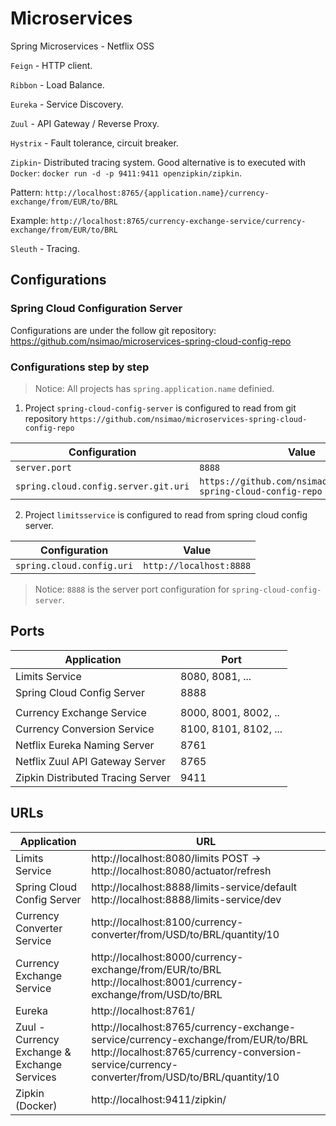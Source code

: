 # Microservices

Spring Microservices - Netflix OSS

`Feign` - HTTP client.

`Ribbon` - Load Balance.

`Eureka` - Service Discovery.

`Zuul` - API Gateway / Reverse Proxy.

`Hystrix` - Fault tolerance, circuit breaker.

`Zipkin`- Distributed tracing system. Good alternative is to executed with `Docker`: `docker run -d -p 9411:9411 openzipkin/zipkin`.

Pattern: `http://localhost:8765/{application.name}/currency-exchange/from/EUR/to/BRL`

Example: `http://localhost:8765/currency-exchange-service/currency-exchange/from/EUR/to/BRL`

`Sleuth` - Tracing.

## Configurations

### Spring Cloud Configuration Server

Configurations are under the follow git repository:
https://github.com/nsimao/microservices-spring-cloud-config-repo

### Configurations step by step

> Notice: All projects has `spring.application.name` definied.

1. Project `spring-cloud-config-server` is configured to read from git repository `https://github.com/nsimao/microservices-spring-cloud-config-repo`

| Configuration | Value |
| ------------- | ------------- |
| `server.port` | `8888` |
| `spring.cloud.config.server.git.uri` | `https://github.com/nsimao/microservices-spring-cloud-config-repo` |

2. Project `limitsservice` is configured to read from spring cloud config server.

| Configuration | Value |
| ------------- | ------------- |
| `spring.cloud.config.uri` | `http://localhost:8888` |

> Notice: `8888` is the server port configuration for `spring-cloud-config-server`.

## Ports

|     Application       |     Port          |
| ------------- | ------------- |
| Limits Service | 8080, 8081, ... |
| Spring Cloud Config Server | 8888 |
|  |  |
| Currency Exchange Service | 8000, 8001, 8002, ..  |
| Currency Conversion Service | 8100, 8101, 8102, ... |
| Netflix Eureka Naming Server | 8761 |
| Netflix Zuul API Gateway Server | 8765 |
| Zipkin Distributed Tracing Server | 9411 |


## URLs

|     Application       |     URL          |
| ------------- | ------------- |
| Limits Service | http://localhost:8080/limits POST -> http://localhost:8080/actuator/refresh |
| Spring Cloud Config Server| http://localhost:8888/limits-service/default http://localhost:8888/limits-service/dev |
| Currency Converter Service | http://localhost:8100/currency-converter/from/USD/to/BRL/quantity/10 |
| Currency Exchange Service | http://localhost:8000/currency-exchange/from/EUR/to/BRL http://localhost:8001/currency-exchange/from/USD/to/BRL |
| Eureka | http://localhost:8761/ |
| Zuul - Currency Exchange & Exchange Services | http://localhost:8765/currency-exchange-service/currency-exchange/from/EUR/to/BRL http://localhost:8765/currency-conversion-service/currency-converter/from/USD/to/BRL/quantity/10 |
| Zipkin (Docker) | http://localhost:9411/zipkin/ |